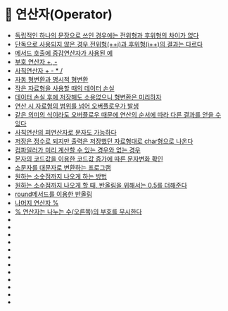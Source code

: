 # 📌 연산자(Operator)
* [독립적인 하나의 문장으로 쓰인 경우에는 전위형과 후위형의 차이가 없다](https://github.com/thdqudgns/standard/blob/main/Standard/src/standard/chapter03/OperatorEx01.java)
* [단독으로 사용되지 않은 경우 전위형(++i)과 후위형(i++)의 결과는 다르다](https://github.com/thdqudgns/standard/blob/main/Standard/src/standard/chapter03/OperatorEx02.java)
* [메서드 호출에 증감연산자가 사용된 예](https://github.com/thdqudgns/standard/blob/main/Standard/src/standard/chapter03/OperatorEx03.java)
* [부호 연산자 +, -](https://github.com/thdqudgns/standard/blob/main/Standard/src/standard/chapter03/OperatorEx04.java)
* [사칙연산자 + - * /](https://github.com/thdqudgns/standard/blob/main/Standard/src/standard/chapter03/OperatorEx05.java)
* [자동 형변환과 명시적 형변환](https://github.com/thdqudgns/standard/blob/main/Standard/src/standard/chapter03/OperatorEx06.java)
* [작은 자료형을 사용할 때의 데이터 손실](https://github.com/thdqudgns/standard/blob/main/Standard/src/standard/chapter03/OperatorEx07.java)
* [데이터 손실 후에 저장해도 소용없으니 형변환은 미리하자](https://github.com/thdqudgns/standard/blob/main/Standard/src/standard/chapter03/OperatorEx08.java)
* [연산 시 자료형의 범위를 넘어 오버플로우가 발생](https://github.com/thdqudgns/standard/blob/main/Standard/src/standard/chapter03/OperatorEx09.java)
* [같은 의미의 식이라도 오버플로우 때문에 연산의 순서에 따라 다른 결과를 얻을 수 있다](https://github.com/thdqudgns/standard/blob/main/Standard/src/standard/chapter03/OperatorEx10.java)
* [사칙연산의 피연산자로 문자도 가능하다](https://github.com/thdqudgns/standard/blob/main/Standard/src/standard/chapter03/OperatorEx11.java)
* [저장은 정수로 되지만 출력은 저장했던 자료형대로 char형으로 나온다](https://github.com/thdqudgns/standard/blob/main/Standard/src/standard/chapter03/OperatorEx12.java)
* [컴파일러가 미리 계산할 수 있는 경우와 없는 경우](https://github.com/thdqudgns/standard/blob/main/Standard/src/standard/chapter03/OperatorEx13.java)
* [문자의 코드값을 이용한 코드값 증가에 따른 문자변화 확인](https://github.com/thdqudgns/standard/blob/main/Standard/src/standard/chapter03/OperatorEx14.java)
* [소문자를 대문자로 변환하는 프로그램](https://github.com/thdqudgns/standard/blob/main/Standard/src/standard/chapter03/OperatorEx15.java)
* [원하는 소숫점까지 나오게 하는 방법](https://github.com/thdqudgns/standard/blob/main/Standard/src/standard/chapter03/OperatorEx16.java)
* [원하는 소수점까지 나오게 할 때, 반올림을 위해서는 0.5를 더해준다](https://github.com/thdqudgns/standard/blob/main/Standard/src/standard/chapter03/OperatorEx17.java)
* [round메서드를 이용한 반올림](https://github.com/thdqudgns/standard/blob/main/Standard/src/standard/chapter03/OperatorEx18.java)
* [나머지 연산자 %](https://github.com/thdqudgns/standard/blob/main/Standard/src/standard/chapter03/OperatorEx19.java)
* [% 연산자는 나누는 수(오른쪽)의 부호를 무시한다](https://github.com/thdqudgns/standard/blob/main/Standard/src/standard/chapter03/OperatorEx20.java)
* [](https://github.com/thdqudgns/standard/blob/main/Standard/src/standard/chapter03/OperatorEx21.java)
* [](https://github.com/thdqudgns/standard/blob/main/Standard/src/standard/chapter03/OperatorEx22.java)
* [](https://github.com/thdqudgns/standard/blob/main/Standard/src/standard/chapter03/OperatorEx23.java)
* [](https://github.com/thdqudgns/standard/blob/main/Standard/src/standard/chapter03/OperatorEx24.java)
* [](https://github.com/thdqudgns/standard/blob/main/Standard/src/standard/chapter03/OperatorEx25.java)
* [](https://github.com/thdqudgns/standard/blob/main/Standard/src/standard/chapter03/OperatorEx26.java)
* [](https://github.com/thdqudgns/standard/blob/main/Standard/src/standard/chapter03/OperatorEx27.java)
* [](https://github.com/thdqudgns/standard/blob/main/Standard/src/standard/chapter03/OperatorEx28.java)
* [](https://github.com/thdqudgns/standard/blob/main/Standard/src/standard/chapter03/OperatorEx29.java)
* [](https://github.com/thdqudgns/standard/blob/main/Standard/src/standard/chapter03/OperatorEx30.java)
* [](https://github.com/thdqudgns/standard/blob/main/Standard/src/standard/chapter03/OperatorEx31.java)
* [](https://github.com/thdqudgns/standard/blob/main/Standard/src/standard/chapter03/OperatorEx32.java)
